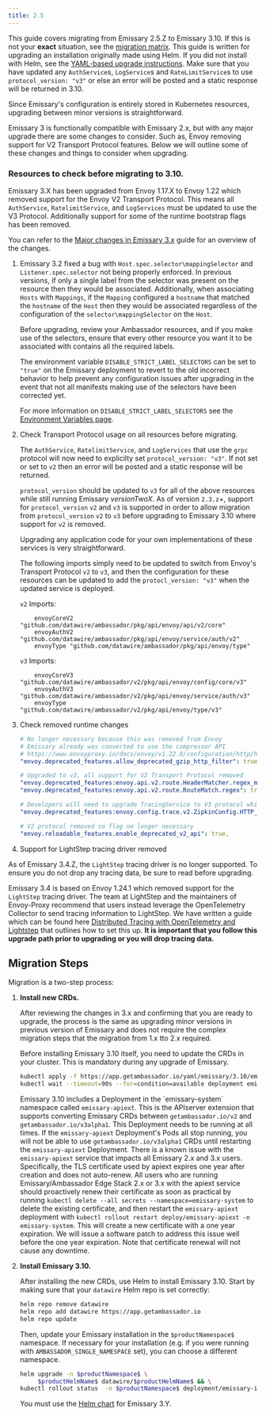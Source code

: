 ```yaml
---
title: 2.5
---
```


<Alert severity="info">
  This guide covers migrating from Emissary 2.5.Z to Emissary 3.10. If
  this is not your <b>exact</b> situation, see the <a href="../../../../migration-matrix">migration
  matrix</a>.
</Alert>

<Alert severity="warning">
  This guide is written for upgrading an installation originally made using Helm.
  If you did not install with Helm, see the <a href="../../../yaml/emissary-2.5/emissary-3.X">YAML-based
  upgrade instructions</a>.
</Alert>

<Alert severity="warning">
  Make sure that you have updated any <code>AuthService</code>s, <code>LogService</code>s and <code>RateLimitService</code>s to use
  <code>protocol_version: "v3"</code> or else an error will be posted and a static response will be returned in 3.10.
</Alert>

Since Emissary's configuration is entirely stored in Kubernetes resources, upgrading between minor
versions is straightforward.

Emissary 3 is functionally compatible with Emissary 2.x, but with any major upgrade there are some changes to consider. Such as, Envoy removing support for V2 Transport Protocol features. Below we will outline some of these changes and things to consider when upgrading.

### Resources to check before migrating to 3.10.

Emissary 3.X has been upgraded from Envoy 1.17.X to Envoy 1.22 which removed support for the Envoy V2 Transport Protocol. This means all `AuthService`, `RatelimitService`, and `LogServices` must be updated to use the V3 Protocol. Additionally support for some of the runtime bootstrap flags has been removed.

You can refer to the [Major changes in Emissary 3.x](../../../../../../about/changes-3.y/) guide for an overview of the changes.

1. Emissary 3.2 fixed a bug with `Host.spec.selector\mappingSelector` and `Listener.spec.selector` not being properly enforced.
   In previous versions, if only a single label from the selector was present on the resource then they would be associated. Additionally, when associating `Hosts` with `Mappings`, if the `Mapping` configured a `hostname` that matched the `hostname` of the `Host` then they would be associated regardless of the configuration of the `selector\mappingSelector` on the `Host`.

   Before upgrading, review your Ambassador resources, and if you make use of the selectors, ensure that every other resource you want it to be associated with contains all the required labels.

   The environment variable `DISABLE_STRICT_LABEL_SELECTORS` can be set to `"true"` on the Emissary deployment to revert to the
   old incorrect behavior to help prevent any configuration issues after upgrading in the event that not all manifests making use of the selectors have been corrected yet.

   For more information on `DISABLE_STRICT_LABEL_SELECTORS` see the [Environment Variables page](../../../../../running/environment).

2. Check Transport Protocol usage on all resources before migrating.

    The `AuthService`, `RatelimitService`, and `LogServices` that use the `grpc` protocol will now need to explicilty set `protocol_version: "v3"`. If not set or set to `v2` then an error will be posted and a static response will be returned.

    `protocol_version` should be updated to `v3` for all of the above resources while still running Emissary $versionTwoX$. As of version `2.3.z`+, support for `protocol_version` `v2` and `v3` is supported in order to allow migration from `protocol_version` `v2` to `v3` before upgrading to Emissary 3.10 where support for `v2` is removed.

    Upgrading any application code for your own implementations of these services is very straightforward.

    The following imports simply need to be updated to switch from Envoy's Transport Protocol `v2` to `v3`, and then the configuration for these resources can be updated to add the `protocl_version: "v3"` when the updated service is deployed.

    `v2` Imports:
    ```golang
	    envoyCoreV2 "github.com/datawire/ambassador/pkg/api/envoy/api/v2/core"
	    envoyAuthV2 "github.com/datawire/ambassador/pkg/api/envoy/service/auth/v2"
	    envoyType "github.com/datawire/ambassador/pkg/api/envoy/type"
    ```

    `v3` Imports:
    ```golang
	    envoyCoreV3 "github.com/datawire/ambassador/v2/pkg/api/envoy/config/core/v3"
	    envoyAuthV3 "github.com/datawire/ambassador/v2/pkg/api/envoy/service/auth/v3"
	    envoyType "github.com/datawire/ambassador/v2/pkg/api/envoy/type/v3"
    ```

3. Check removed runtime changes

   ```yaml
   # No longer necessary because this was removed from Envoy
   # Emissary already was converted to use the compressor API
   # https://www.envoyproxy.io/docs/envoy/v1.22.0/configuration/http/http_filters/compressor_filter#config-http-filters-compressor
   "envoy.deprecated_features.allow_deprecated_gzip_http_filter": true,

   # Upgraded to v3, all support for V2 Transport Protocol removed
   "envoy.deprecated_features:envoy.api.v2.route.HeaderMatcher.regex_match": true,
   "envoy.deprecated_features:envoy.api.v2.route.RouteMatch.regex": true,

   # Developers will need to upgrade TracingService to V3 protocol which no longer supports HTTP_JSON_V1
   "envoy.deprecated_features:envoy.config.trace.v2.ZipkinConfig.HTTP_JSON_V1": true,

   # V2 protocol removed so flag no longer necessary
   "envoy.reloadable_features.enable_deprecated_v2_api": true,
   ```

4. Support for LightStep tracing driver removed

<Alert severity="warning">
  As of Emissary 3.4.Z, the <code>LightStep</code> tracing driver is no longer supported. To ensure you do not drop any tracing data, be sure to read before upgrading.
</Alert>

Emissary 3.4 is based on Envoy 1.24.1 which removed support for the `LightStep` tracing driver. The team at LightStep and the maintainers of Envoy-Proxy recommend that users instead leverage the OpenTelemetry Collector to send tracing information to LightStep. We have written a guide which can be found here <a href="/docs/emissary/latest/howtos/tracing-lightstep">Distributed Tracing with OpenTelemetry and Lightstep</a> that outlines how to set this up. **It is important that you follow this upgrade path prior to upgrading or you will drop tracing data.**

## Migration Steps

Migration is a two-step process:

1. **Install new CRDs.**

   After reviewing the changes in 3.x and confirming that you are ready to upgrade, the process is the same as upgrading minor versions
   in previous version of Emissary and does not require the complex migration steps that the migration from 1.x tto 2.x required.

   Before installing Emissary 3.10 itself, you need to update the CRDs in
   your cluster. This is mandatory during any upgrade of Emissary.

   ```bash
   kubectl apply -f https://app.getambassador.io/yaml/emissary/3.10/emissary-crds.yaml
   kubectl wait --timeout=90s --for=condition=available deployment emissary-apiext -n emissary-system
   ```

   <Alert severity="info">
     Emissary 3.10 includes a Deployment in the `emissary-system` namespace
     called <code>emissary-apiext</code>. This is the APIserver extension
     that supports converting Emissary CRDs between <code>getambassador.io/v2</code>
     and <code>getambassador.io/v3alpha1</code>. This Deployment needs to be running at
     all times.
   </Alert>

   <Alert severity="warning">
     If the <code>emissary-apiext</code> Deployment's Pods all stop running,
     you will not be able to use <code>getambassador.io/v3alpha1</code> CRDs until restarting
     the <code>emissary-apiext</code> Deployment.
   </Alert>

   <Alert severity="warning">
    There is a known issue with the <code>emissary-apiext</code> service that impacts all Emissary 2.x and 3.x users. Specifically, the TLS certificate used by apiext expires one year after creation and does not auto-renew. All users who are running Emissary/Ambassador Edge Stack 2.x or 3.x with the apiext service should proactively renew their certificate as soon as practical by running <code>kubectl delete --all secrets --namespace=emissary-system</code> to delete the existing certificate, and then restart the <code>emissary-apiext</code> deployment with <code>kubectl rollout restart deploy/emissary-apiext -n emissary-system</code>.
    This will create a new certificate with a one year expiration. We will issue a software patch to address this issue well before the one year expiration. Note that certificate renewal will not cause any downtime.
   </Alert>

2. **Install Emissary 3.10.**

   After installing the new CRDs, use Helm to install Emissary 3.10. Start by
   making sure that your `datawire` Helm repo is set correctly:

   ```bash
   helm repo remove datawire
   helm repo add datawire https://app.getambassador.io
   helm repo update
   ```

   Then, update your Emissary installation in the `$productNamespace$` namespace.
   If necessary for your installation (e.g. if you were running with
   `AMBASSADOR_SINGLE_NAMESPACE` set), you can choose a different namespace.

   ```bash
   helm upgrade -n $productNamespace$ \
        $productHelmName$ datawire/$productHelmName$ && \
   kubectl rollout status  -n $productNamespace$ deployment/emissary-ingress -w
   ```

   <Alert severity="warning">
    You must use the <a href="https://artifacthub.io/packages/helm/datawire/emissary-ingress/">Helm chart</a> for Emissary 3.Y.
   </Alert>
